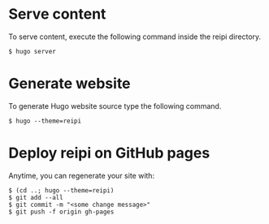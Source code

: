 # Serve content
To serve content, execute the following command inside the reipi directory.
```
$ hugo server
```
# Generate website
To generate Hugo website source type the following command.
```
$ hugo --theme=reipi
```
# Deploy reipi on GitHub pages
Anytime, you can regenerate your site with:
```
$ (cd ..; hugo --theme=reipi)
$ git add --all
$ git commit -m "<some change message>"
$ git push -f origin gh-pages
```
